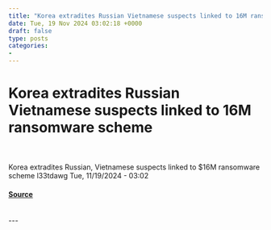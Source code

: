 ```yaml
---
title: "Korea extradites Russian Vietnamese suspects linked to 16M ransomware scheme"
date: Tue, 19 Nov 2024 03:02:18 +0000
draft: false
type: posts
categories: 
- 
---
```

# Korea extradites Russian Vietnamese suspects linked to 16M ransomware scheme

<br/>

<br/>
Korea extradites Russian, Vietnamese suspects linked to $16M ransomware scheme l33tdawg Tue, 11/19/2024 - 03:02

#### [Source](https://news.hitb.org/content/korea-extradites-russian-vietnamese-suspects-linked-16m-ransomware-scheme)

<br/>
---
